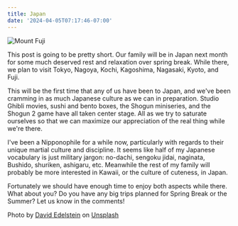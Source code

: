 ```yaml
---
title: Japan
date: '2024-04-05T07:17:46-07:00'
---
```

![Mount Fuji](/img/blog/japan.jpg)

This post is going to be pretty short.  Our family will be in Japan next month for some much deserved rest and relaxation over spring break.  While there, we plan to visit Tokyo, Nagoya, Kochi, Kagoshima, Nagasaki, Kyoto, and Fuji.  

This will be the first time that any of us have been to Japan, and we've been cramming in as much Japanese culture as we can in preparation.  Studio Ghibli movies, sushi and bento boxes, the Shogun miniseries, and the Shogun 2 game have all taken center stage.  All as we try to saturate ourselves so that we can maximize our appreciation of the real thing while we're there.

I've been a Nipponophile for a while now, particularly with regards to their unique martial culture and discipline.  It seems like half of my Japanese vocabulary is just military jargon: no-dachi, sengoku jidai, naginata, Bushido, shuriken, ashigaru, etc. Meanwhile the rest of my family will probably be more interested in Kawaii, or the culture of cuteness, in Japan.

Fortunately we should have enough time to enjoy both aspects while there.  What about you?  Do you have any big trips planned for Spring Break or the Summer?  Let us know in the comments!

Photo by <a href="https://unsplash.com/@jlhopes?utm_content=creditCopyText&utm_medium=referral&utm_source=unsplash">David Edelstein</a> on <a href="https://unsplash.com/photos/mount-fuji-japan-N4DbvTUDikw?utm_content=creditCopyText&utm_medium=referral&utm_source=unsplash">Unsplash</a>

